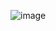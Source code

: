 ![image](https://user-images.githubusercontent.com/47408756/140934186-20a0905a-421e-485c-8193-4272ae41473f.png)
